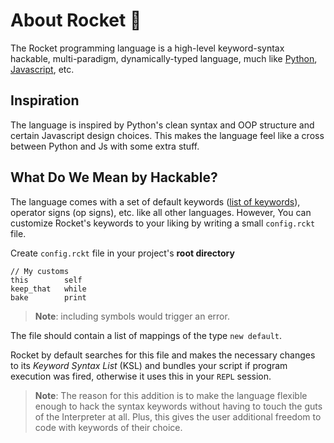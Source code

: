 # About Rocket :book:

The Rocket programming language is a high-level keyword-syntax hackable, multi-paradigm, dynamically-typed language, much like [Python](https://python.org), [Javascript](https://wikepedia.com/Javascript), etc.

## Inspiration

The language is inspired by Python's clean syntax and OOP structure and certain Javascript design choices. This makes the language feel like a cross between Python and Js with some extra stuff.


## What Do We Mean by **Hackable**?

The language comes with a set of default keywords ([list of keywords](https://github.com/Zero-1729/rocket/tree/master/docs/Specification.md#x.x-list-keywords)), operator signs (op signs), etc. like all other languages. However, You can customize Rocket's keywords to your liking by writing a small `config.rckt` file.

Create `config.rckt` file in your project's **root directory**

```rckt
// My customs
this        self
keep_that   while
bake        print
```

> **Note**: including symbols would trigger an error.

The file should contain a list of mappings of the type `new default`.

Rocket by default searches for this file and makes the necessary changes to its *Keyword Syntax List* (KSL) and bundles your script if program execution was fired, otherwise it uses this in your `REPL` session.

> **Note**: The reason for this addition is to make the language flexible enough to hack the syntax keywords without having to touch the guts of the Interpreter at all. Plus, this gives the user additional freedom to code with keywords of their choice.
